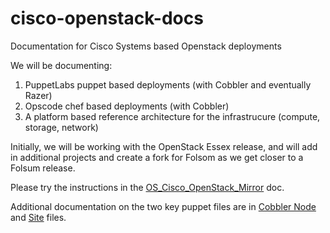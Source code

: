 cisco-openstack-docs
====================

Documentation for Cisco Systems based Openstack deployments

We will be documenting:

1. PuppetLabs puppet based deployments (with Cobbler and eventually Razer)
2. Opscode chef based deployments (with Cobbler)
3. A platform based reference architecture for the infrastrucure (compute, storage, network)

Initially, we will be working with the OpenStack Essex release, and will add in additional projects and create a fork for Folsom as we get closer to a Folsum release.

Please try the instructions in the [OS_Cisco_OpenStack_Mirror](https://github.com/CiscoSystems/cisco-openstack-docs/blob/master/OS_Cisco_OpenStack_Mirror.md) doc.

Additional documentation on the two key puppet files are in [Cobbler Node](https://github.com/CiscoSystems/cisco-openstack-docs/blob/master/Cobbler-Node.md) 
and [Site](https://github.com/CiscoSystems/cisco-openstack-docs/blob/master/Site.md) files.


